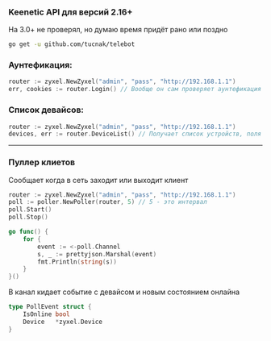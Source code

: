 ### Keenetic API для версий 2.16+
На 3.0+ не проверял, но думаю время придёт рано или поздно

```bash
go get -u github.com/tucnak/telebot
```

### Аунтефикация:
```go
router := zyxel.NewZyxel("admin", "pass", "http://192.168.1.1")
err, cookies := router.Login() // Вообще он сам проверяет аунтефикация при любом запросе и когда надо перезаходит
```

### Список девайсов:
```go
router := zyxel.NewZyxel("admin", "pass", "http://192.168.1.1")
devices, err := router.DeviceList() // Получает список устройств, поля смотреть в автокомплите
```

---

### Пуллер клиетов
Сообщает когда в сеть заходит или выходит клиент

```go
router := zyxel.NewZyxel("admin", "pass", "http://192.168.1.1")
poll := poller.NewPoller(router, 5) // 5 - это интервал
poll.Start()
poll.Stop()

go func() {
	for {
		event := <-poll.Channel
		s, _ := prettyjson.Marshal(event)
		fmt.Println(string(s))
	}
}()
```

В канал кидает событие с девайсом и новым состоянием онлайна

```go
type PollEvent struct {
	IsOnline bool
	Device   *zyxel.Device
}
```